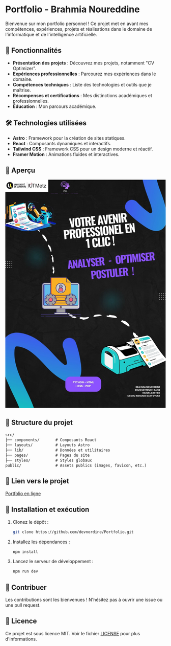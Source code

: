 # Portfolio - Brahmia Noureddine

Bienvenue sur mon portfolio personnel ! Ce projet met en avant mes compétences, expériences, projets et réalisations dans le domaine de l'informatique et de l'intelligence artificielle.

## 🚀 Fonctionnalités

- **Présentation des projets** : Découvrez mes projets, notamment "CV Optimizer".
- **Expériences professionnelles** : Parcourez mes expériences dans le domaine.
- **Compétences techniques** : Liste des technologies et outils que je maîtrise.
- **Récompenses et certifications** : Mes distinctions académiques et professionnelles.
- **Éducation** : Mon parcours académique.

## 🛠️ Technologies utilisées

- **Astro** : Framework pour la création de sites statiques.
- **React** : Composants dynamiques et interactifs.
- **Tailwind CSS** : Framework CSS pour un design moderne et réactif.
- **Framer Motion** : Animations fluides et interactives.

## 📸 Aperçu

![Aperçu du portfolio](public/Poster.jpg)

## 📂 Structure du projet

```
src/
├── components/       # Composants React
├── layouts/          # Layouts Astro
├── lib/              # Données et utilitaires
├── pages/            # Pages du site
├── styles/           # Styles globaux
public/               # Assets publics (images, favicon, etc.)
```

## 🔗 Lien vers le projet

[Portfolio en ligne](https://devnordine.github.io/Portfolio)

## 📝 Installation et exécution

1. Clonez le dépôt :
   ```bash
   git clone https://github.com/devnordine/Portfolio.git
   ```
2. Installez les dépendances :
   ```bash
   npm install
   ```
3. Lancez le serveur de développement :
   ```bash
   npm run dev
   ```

## 🤝 Contribuer

Les contributions sont les bienvenues ! N'hésitez pas à ouvrir une issue ou une pull request.

## 📄 Licence

Ce projet est sous licence MIT. Voir le fichier [LICENSE](LICENSE) pour plus d'informations.
